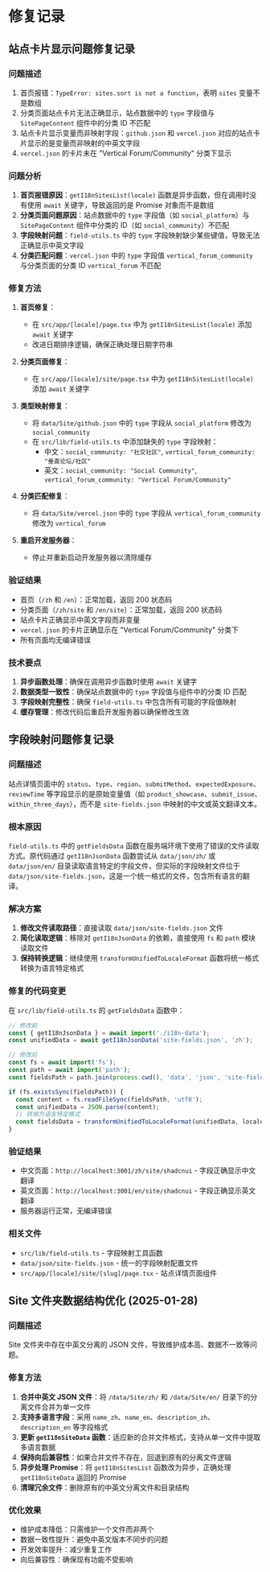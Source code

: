 # 修复记录

## 站点卡片显示问题修复记录

### 问题描述
1. 首页报错：`TypeError: sites.sort is not a function`，表明 `sites` 变量不是数组
2. 分类页面站点卡片无法正确显示，站点数据中的 `type` 字段值与 `SitePageContent` 组件中的分类 ID 不匹配
3. 站点卡片显示变量而非映射字段：`github.json` 和 `vercel.json` 对应的站点卡片显示的是变量而非映射的中英文字段
4. `vercel.json` 的卡片未在 "Vertical Forum/Community" 分类下显示

### 问题分析
1. **首页报错原因**：`getI18nSitesList(locale)` 函数是异步函数，但在调用时没有使用 `await` 关键字，导致返回的是 Promise 对象而不是数组
2. **分类页面问题原因**：站点数据中的 `type` 字段值（如 `social_platform`）与 `SitePageContent` 组件中分类的 ID（如 `social_community`）不匹配
3. **字段映射问题**：`field-utils.ts` 中的 `type` 字段映射缺少某些键值，导致无法正确显示中英文字段
4. **分类匹配问题**：`vercel.json` 中的 `type` 字段值 `vertical_forum_community` 与分类页面的分类 ID `vertical_forum` 不匹配

### 修复方法
1. **首页修复**：
   - 在 `src/app/[locale]/page.tsx` 中为 `getI18nSitesList(locale)` 添加 `await` 关键字
   - 改进日期排序逻辑，确保正确处理日期字符串

2. **分类页面修复**：
   - 在 `src/app/[locale]/site/page.tsx` 中为 `getI18nSitesList(locale)` 添加 `await` 关键字

3. **类型映射修复**：
   - 将 `data/Site/github.json` 中的 `type` 字段从 `social_platform` 修改为 `social_community`
   - 在 `src/lib/field-utils.ts` 中添加缺失的 `type` 字段映射：
     - 中文：`social_community: "社交社区"`, `vertical_forum_community: "垂直论坛/社区"`
     - 英文：`social_community: "Social Community"`, `vertical_forum_community: "Vertical Forum/Community"`

4. **分类匹配修复**：
   - 将 `data/Site/vercel.json` 中的 `type` 字段从 `vertical_forum_community` 修改为 `vertical_forum`

5. **重启开发服务器**：
   - 停止并重新启动开发服务器以清除缓存

### 验证结果
- 首页（`/zh` 和 `/en`）：正常加载，返回 200 状态码
- 分类页面（`/zh/site` 和 `/en/site`）：正常加载，返回 200 状态码
- 站点卡片正确显示中英文字段而非变量
- `vercel.json` 的卡片正确显示在 "Vertical Forum/Community" 分类下
- 所有页面均无编译错误

### 技术要点
1. **异步函数处理**：确保在调用异步函数时使用 `await` 关键字
2. **数据类型一致性**：确保站点数据中的 `type` 字段值与组件中的分类 ID 匹配
3. **字段映射完整性**：确保 `field-utils.ts` 中包含所有可能的字段值映射
4. **缓存管理**：修改代码后重启开发服务器以确保修改生效

## 字段映射问题修复记录

### 问题描述
站点详情页面中的 `status`、`type`、`region`、`submitMethod`、`expectedExposure`、`reviewTime` 等字段显示的是原始变量值（如 `product_showcase`、`submit_issue`、`within_three_days`），而不是 `site-fields.json` 中映射的中文或英文翻译文本。

### 根本原因
`field-utils.ts` 中的 `getFieldsData` 函数在服务端环境下使用了错误的文件读取方式。原代码通过 `getI18nJsonData` 函数尝试从 `data/json/zh/` 或 `data/json/en/` 目录读取语言特定的字段文件，但实际的字段映射文件位于 `data/json/site-fields.json`，这是一个统一格式的文件，包含所有语言的翻译。

### 解决方案
1. **修改文件读取路径**：直接读取 `data/json/site-fields.json` 文件
2. **简化读取逻辑**：移除对 `getI18nJsonData` 的依赖，直接使用 `fs` 和 `path` 模块读取文件
3. **保持转换逻辑**：继续使用 `transformUnifiedToLocaleFormat` 函数将统一格式转换为语言特定格式

### 修复的代码变更
在 `src/lib/field-utils.ts` 的 `getFieldsData` 函数中：

```typescript
// 修改前
const { getI18nJsonData } = await import('./i18n-data');
const unifiedData = await getI18nJsonData('site-fields.json', 'zh');

// 修改后
const fs = await import('fs');
const path = await import('path');
const fieldsPath = path.join(process.cwd(), 'data', 'json', 'site-fields.json');

if (fs.existsSync(fieldsPath)) {
  const content = fs.readFileSync(fieldsPath, 'utf8');
  const unifiedData = JSON.parse(content);
  // 转换为语言特定格式
  const fieldsData = transformUnifiedToLocaleFormat(unifiedData, locale);
}
```

### 验证结果
- 中文页面：`http://localhost:3001/zh/site/shadcnui` - 字段正确显示中文翻译
- 英文页面：`http://localhost:3001/en/site/shadcnui` - 字段正确显示英文翻译
- 服务器运行正常，无编译错误

### 相关文件
- `src/lib/field-utils.ts` - 字段映射工具函数
- `data/json/site-fields.json` - 统一的字段映射配置文件
- `src/app/[locale]/site/[slug]/page.tsx` - 站点详情页面组件

## Site 文件夹数据结构优化 (2025-01-28)

### 问题描述
Site 文件夹中存在中英文分离的 JSON 文件，导致维护成本高、数据不一致等问题。

### 修复方法
1. **合并中英文 JSON 文件**：将 `/data/Site/zh/` 和 `/data/Site/en/` 目录下的分离文件合并为单一文件
2. **支持多语言字段**：采用 `name_zh`、`name_en`、`description_zh`、`description_en` 等字段格式
3. **更新 `getI18nSiteData` 函数**：适应新的合并文件格式，支持从单一文件中提取多语言数据
4. **保持向后兼容性**：如果合并文件不存在，回退到原有的分离文件逻辑
5. **异步处理 Promise**：将 `getI18nSitesList` 函数改为异步，正确处理 `getI18nSiteData` 返回的 Promise
6. **清理冗余文件**：删除原有的中英文分离文件和目录结构

### 优化效果
- 维护成本降低：只需维护一个文件而非两个
- 数据一致性提升：避免中英文版本不同步的问题
- 开发效率提升：减少重复工作
- 向后兼容性：确保现有功能不受影响